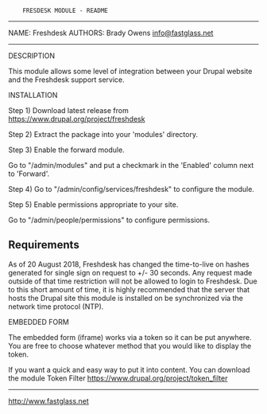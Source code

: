 

        FRESDESK MODULE - README
______________________________________________________________________________

NAME:       Freshdesk
AUTHORS:    Brady Owens <info@fastglass.net>
______________________________________________________________________________


DESCRIPTION

This module allows some level of integration between your Drupal website and
the Freshdesk support service.


INSTALLATION

Step 1) Download latest release from https://www.drupal.org/project/freshdesk

Step 2)
  Extract the package into your 'modules' directory.

Step 3)
  Enable the forward module.

  Go to "/admin/modules" and put a checkmark in the 'Enabled' column next to
  'Forward'.

Step 4)
  Go to "/admin/config/services/freshdesk" to configure the module.

Step 5)
  Enable permissions appropriate to your site.

  Go to "/admin/people/permissions" to configure permissions.

Requirements
-----------
As of 20 August 2018, Freshdesk has changed the time-to-live on hashes generated
for single sign on request to +/- 30 seconds. Any request made outside of that
time restriction will not be allowed to login to Freshdesk. Due to this short
amount of time, it is highly recommended that the server that hosts the Drupal
site this module is installed on be synchronized via the network time protocol (NTP).

EMBEDDED FORM

The embedded form (iframe) works via a token so it can be put anywhere. You are
free to choose whatever method that you would like to display the token.

If you want a quick and easy way to put it into content. You can download the
module Token Filter https://www.drupal.org/project/token_filter

____________________________________________________________________________
http://www.fastglass.net
